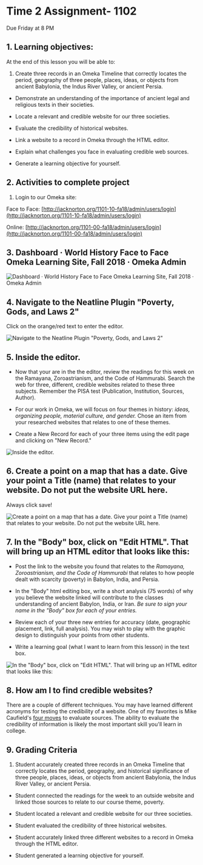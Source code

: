 # Time 2 Assignment- 1102

Due Friday at 8 PM

## 1. Learning objectives:

At the end of this lesson you will be able to: 

1. Create three records in an Omeka Timeline that correctly locates the period, geography of three people, places, ideas, or objects from ancient Babylonia, the Indus River Valley, or ancient Persia.

* Demonstrate an understanding of the importance of ancient legal and religious texts in their societies. 

* Locate a relevant and credible website for our three societies. 

* Evaluate the credibility of historical websites.

* Link a website to a record in Omeka through the HTML editor. 

* Explain what challenges you face in evaluating credible web sources. 

* Generate a learning objective for yourself. 

## 2. Activities to complete project

1. Login to our Omeka site:

Face to Face: [http://jacknorton.org/1101-10-fa18/admin/users/login](http://jacknorton.org/1101-10-fa18/admin/users/login)

Online: [http://jacknorton.org/1101-00-fa18/admin/users/login](http://jacknorton.org/1101-00-fa18/admin/users/login)

## 3. Dashboard · World History Face to Face Omeka Learning Site, Fall 2018 · Omeka Admin

![Dashboard · World History Face to Face Omeka Learning Site, Fall 2018 · Omeka Admin][1]

[1]: images/time-2-assignment--1102/dashboard--middot--world-history-face-to-face-omeka-learning-site--fall-2018--middot--omeka-admin.png

## 4. Navigate to the Neatline Plugin "Poverty, Gods, and Laws 2"

Click on the orange/red text to enter the editor. 

![Navigate to the Neatline Plugin &quot;Poverty, Gods, and Laws 2&quot;][2]

[2]: images/time-2-assignment--1102/navigate-to-the-neatline-plugin--poverty--gods--and-laws-2-.png

## 5. Inside the editor. 

* Now that your are in the the editor, review the readings for this week on the Ramayana, Zoroastrianism, and the Code of Hammurabi. Search the web for three, different, credible websites related to these three subjects. Remember the PISA test (Publication, Institution, Sources, Author). 

* For our work in Omeka, we will focus on four themes in history: _ideas, organizing people, material culture, and gender._ Chose an item from your researched websites that relates to one of these themes. 

* Create a New Record for each of your three items using the edit page and clicking on "New Record." 

![Inside the editor. ][3]

[3]: images/time-2-assignment--1102/inside-the-editor-.png

## 6. Create a point on a map that has a date. Give your point a Title (name) that relates to your website. Do not put the website URL here. 

Always click save!

![Create a point on a map that has a date. Give your point a Title (name) that relates to your website. Do not put the website URL here. ][4]

[4]: images/time-2-assignment--1102/create-a-point-on-a-map-that-has-a-date-give-your-point-a-title--name--that-relates-to-your-website-.png

## 7. In the "Body" box, click on "Edit HTML". That will bring up an HTML editor that looks like this:

* Post the link to the website you found that relates to the _Ramayana, Zoroastrianism, and the Code of Hammurabi_  that relates to how people dealt with scarcity (poverty) in Babylon, India, and Persia. 

* In the "Body" html editing box, write a short analysis (75 words) of why you believe the website linked will contribute to the classes understanding of ancient Babylon, India, or Iran. _Be sure to sign your name in the "Body" box for each of your entries._

* Review each of your three new entries for accuracy (date, geographic placement, link, full analysis). You may wish to play with the graphic design to distinguish your points from other students. 

* Write a learning goal (what I want to learn from this lesson) in the text box. 

![In the &quot;Body&quot; box, click on &quot;Edit HTML&quot;. That will bring up an HTML editor that looks like this:][5]

[5]: images/time-2-assignment--1102/in-the--body--box--click-on--edit-html--that-will-bring-up-an-html-editor-that-looks-like-this-.png

## 8. How am I to find credible websites?

There are a couple of different techniques. You may have learned different acronyms for testing the credibility of a website. One of my favorites is Mike Caufield's [four moves](https://webliteracy.pressbooks.com/chapter/four-strategies/) to evaluate sources. The ability to evaluate the credibility of information is likely the most important skill you'll learn in college.  

## 9. Grading Criteria



1. Student accurately created three records in an Omeka Timeline that correctly locates the period, geography, and historical significance of three people, places, ideas, or objects from ancient Babylonia, the Indus River Valley, or ancient Persia. 

* Student connected the readings for the week to an outside website and linked those sources to relate to our course theme, poverty. 

* Student located a relevant and credible website for our three societies. 

* Student evaluated the credibility of three historical websites.

* Student accurately linked three different websites to a record in Omeka through the HTML editor. 

* Student generated a learning objective for yourself. 